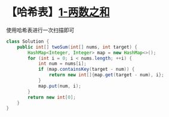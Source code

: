 # 【哈希表】[1-两数之和](https://leetcode-cn.com/problems/two-sum/)

使用哈希表进行一次扫描即可

```java
class Solution {
    public int[] twoSum(int[] nums, int target) {
        HashMap<Integer, Integer> map = new HashMap<>();
        for (int i = 0; i < nums.length; ++i) {
            int num = nums[i];
            if (map.containsKey(target - num)) {
                return new int[]{map.get(target - num), i};
            }
            map.put(num, i);
        }
        return new int[0];
    }
}
```

